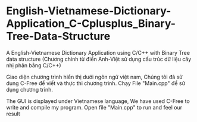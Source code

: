 # English-Vietnamese-Dictionary-Application_C-Cplusplus_Binary-Tree-Data-Structure
A English-Vietnamese Dictionary Application using C/C++ with Binary Tree data structure (Chương chình từ điển Anh-Việt sử dụng cấu trúc dữ liệu cây nhị phân bằng C/C++)

Giao diện chương trình hiển thị dưới ngôn ngữ việt nam, Chúng tôi đã sử dụng C-Free để viết và thực thi chương trình. 
Chạy File "Main.cpp" để sử dụng chương trình.

The GUI is displayed under Vietnamese language, We have used C-Free to write and compile my program.
Open file "Main.cpp" to run and feel our result
